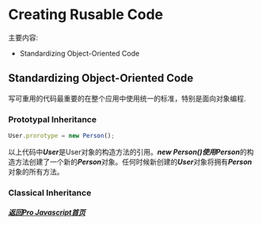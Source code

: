 # Creating Rusable Code   
主要内容:   
- Standardizing Object-Oriented Code   

## Standardizing Object-Oriented Code   
写可重用的代码最重要的在整个应用中使用统一的标准，特别是面向对象编程.

### Prototypal Inheritance   
```js
User.prorotype = new Person();   
```   
以上代码中***User***是User对象的构造方法的引用。***new Person()***使用***Person***的构造方法创建了一个新的***Person***对象。任何时候新创建的***User***对象将拥有***Person***对象的所有方法。      

### Classical Inheritance    


##### [返回Pro Javascript首页](#/md/projavascript/index.md   "返回")   
